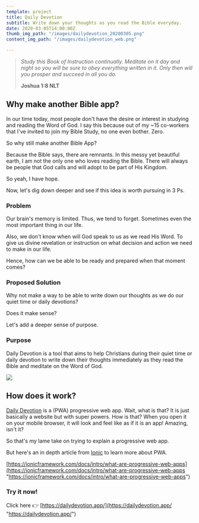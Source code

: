 ```yaml
---
template: project
title: Daily Devotion
subtitle: Write down your thoughts as you read the Bible everyday.
date: 2020-03-05T14:00:00Z
thumb_img_path: "/images/dailydevotion_20200305.png"
content_img_path: "/images/dailydevotion_web.png"

---
```

> _Study this Book of Instruction continually. Meditate on it day and night so you will be sure to obey everything written in it. Only then will you prosper and succeed in all you do._
>
> **Joshua 1:8 NLT**

## Why make another Bible app?

In our time today, most people don't have the desire or interest in studying and reading the Word of God. I say this because out of my \~15 co-workers that I've invited to join my Bible Study, no one even bother. Zero.

So why still make another Bible App?

Because the Bible says, there are remnants. In this messy yet beautiful earth, I am not the only one who loves reading the Bible. There will always be people that God calls and will adopt to be part of His Kingdom.

So yeah, I have hope.

Now, let's dig down deeper and see if this idea is worth pursuing in 3 Ps.

### Problem

Our brain's memory is limited. Thus, we tend to forget. Sometimes even the most important thing in our life.

Also, we don't know when will God speak to us as we read His Word. To give us divine revelation or instruction on what decision and action we need to make in our life.

Hence, how can we be able to be ready and prepared when that moment comes?

### Proposed Solution

Why not make a way to be able to write down our thoughts as we do our quiet time or daily devotions?

Does it make sense?

Let's add a deeper sense of purpose.

### Purpose

Daily Devotion is a tool that aims to help Christians during their quiet time or daily devotion to write down their thoughts immediately as they read the Bible and meditate on the Word of God.

![](/images/dailydevotion_ios.png)

## How does it work?

[Daily Devotion](https://dailydevotion.app/) is a (PWA) progressive web app. Wait, what is that? It is just basically a website but with super powers. How is that? When you open it on your mobile browser, it will look and feel like as if it is an app! Amazing, isn't it?

So that's my lame take on trying to explain a progressive web app.

But here's an in depth article from [Ionic](https://ionicframework.com/) to learn more about PWA.

[https://ionicframework.com/docs/intro/what-are-progressive-web-apps](https://ionicframework.com/docs/intro/what-are-progressive-web-apps "https://ionicframework.com/docs/intro/what-are-progressive-web-apps")

### Try it now!

Click here 👉 [https://dailydevotion.app/](https://dailydevotion.app/ "https://dailydevotion.app/")